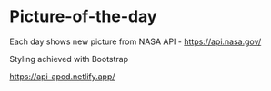 # Picture-of-the-day
Each day shows new picture from NASA API - https://api.nasa.gov/

Styling achieved with Bootstrap

https://api-apod.netlify.app/

